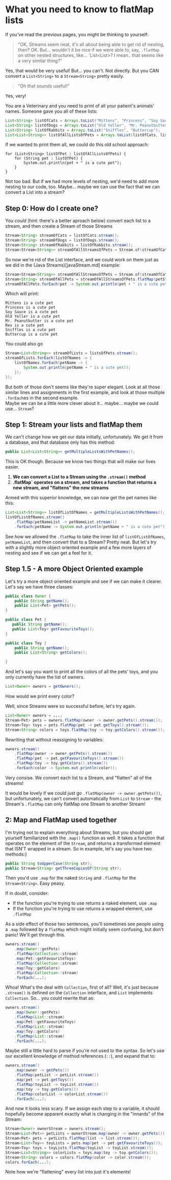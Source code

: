 # What you need to know to flatMap lists

If you've read the previous pages, you might be thinking to yourself:

> "OK, Streams seem neat, it's all about being able to get rid of nesting, then? OK. But... wouldn't it be nice if we were able to, say, `.flatMap` on other nested structures, like... `List<List<String>>? I mean.. that seems like a very similar thing?"

Yes, that would be very useful! But... you can't. Not directly. But you CAN convert a `List<String>` to a `Stream<String>`
pretty easily. 

> "Oh that sounds useful!"

Yes, very!

You are a Veterinary and you need to print of all your patient's animals' names. Someone gave you all of these lists:
```Java
List<String> listOfCats = Arrays.toList("Mittens", "Princess", "Soy Sauce");
List<String> listOfDogs = Arrays.toList("Old Yeller", "Mr. Peanutbutter", "Rex");
List<String> listOfRabbits = Arrays.toList("Sniffles", "Buttercup");
List<List<String>> listOfAllListsOfPets = Arrays.toList(listOfCats, listOfDogs, listOfRabbits);
```

If we wanted to print them all, we could do this old school approach:

```
for (List<String> listOfPet : listOfAllListsOfPets) {
    for (String pet : listOfPet) {
        System.out.println(pet + " is a cute pet");
    }
}
```
Not too bad. But if we had more levels of nesting, we'd need to add more nesting to our code, too. 
Maybe... maybe we can use the fact that we can convert a List into a stream?


## Step 0: How do I create one?

You _could_ (hint: there's a better aproach below) convert each list to a stream, and then create a Stream of those Streams
```Java
Stream<String> streamOfCats = listOfCats.stream();
Stream<String> streamOfDogs = listOfDogs.stream();
Stream<String> streamOfRabbits = listOfRabbits.stream();
Stream<Stream<String>> streamOfAllStreamsOfPets = Stream.of(streamOfCats, streamOfDogs, streamOfRabbits);
```

So now we're rid of the List interface, and we could work on them just as we did in the (Java Streams)[javaStream.md] example:
```Java
Stream<Stream<String>> streamOfAllStreamsOfPets = Stream.of(streamOfCats, streamOfDogs, streamOfRabbits);
Stream<String> streamOfAllPets = streamOfAllStreamsOfPets.flatMap(petStream -> petStream);
streamOfAllPets.forEach(pet -> System.out.println(pet + " is a cute pet"));
```
Which will print:

```
Mittens is a cute pet
Princess is a cute pet
Soy Sauce is a cute pet
Old Yeller is a cute pet
Mr. Peanutbutter is a cute pet
Rex is a cute pet
Sniffles is a cute pet
Buttercup is a cute pet
```

You could also go
```Java
Stream<List<String>> streamOfLists = listsOfPets.stream();
streamOfLists.forEach(listOfNames -> {
    listOfNames.forEach(petName -> {
        System.out.println(petName + " is a cute pet));
    });
});
```

But both of those don't seems like they're super elegant. Look at all those similar lines and assignments in the first example, and look at those multiple `.forEach`es in the second example.  
Maybe we can be a little more clever about it... maybe... maybe we could use... `Stream`?

## Step 1: Stream your lists and flatMap them
We can't change how we get our data initially, unfortunately. We get it from a database, and that database only has this method:

```Java
public List<List<String>> getMultipleListsWithPetNames();
```

This is OK though. Because we know two things that will make our lives easier.
1) **We can convert a List to a Stream using the `.stream()` method**
2) **.flatMap` operates on a stream, and takes a function that returns a new stream, and "flattens" the new streams**

Armed with this superior knowledge, we can now get the pet names like this:

```Java
List<List<String>> listOfListOfNames = getMultipleListsWithPetNames();
listOfListOfNames.stream()
    .flatMap(petNameList -> petNameList.stream())
    .forEach(petName -> System.out.println(petName + " is a cute pet"));

```
See how we allowed the `.flatMap` to take the inner list of `listOfListOfNames`, `petNameList`, and then convert that to a Stream? Pretty neat. But let's try with a slightly more object oriented example and a few more layers of nesting and see if we can get a feel for it.


## Step 1.5 - A more Object Oriented example
Let's try a more object oriented example and see if we can make it clearer.  Let's say we have three classes:

```Java
public class Owner {
    public String getName();
    public List<Pet> getPets();
}

public class Pet {
   public String getName();
   public List<Toy> getFavouriteToys();
}

public class Toy {
    public String getName();
    public List<String> getColors();

}

```
And let's say you want to print all the colors of all the pets' toys, and you only currently have the list of owners.

```Java
List<Owner> owners = getOwners();
```

How would we print every color? 

Well, since Streams were so successful before, let's try again.

```Java
List<Owner> owners = ...;
Stream<Pet> pets = owners.flatMap(owner -> owner.getPets().stream());
Stream<Toy> toys = pets.flatMap(pet -> pet.getToys().stream());
Stream<String> colors = toys.flatMap(toy -> toy.getColors().stream());

```

Rewriting that without reassigning to variables:
```Java
owners.stream()
    .flatMap(owner -> owner.getPets().stream())
    .flatMap(pet -> pet.getFavouriteToys().stream())
    .flatMap(toy -> toy.getColors().stream())
    .forEach(color -> System.out.println(color));
```

Very consise. We convert each list to a Stream, and "flatten" all of the streams!

It would be lovely if we could just go `.flatMap(owner -> owner.getPets())`, but unfortunately, we can't convert automatically
from `List` to `Stream` - the Stream's `.flatMap` can only flatMap one Stream to another Stream!

## 2: Map and FlatMap used together
I'm trying not to explain everything about Streams, but you should get yourself familiarized with the `.map()` function as well. It takes a function that operates on the element of the `Stream`, and returns a transformed element that ISN'T wrapped in a stream. So in example, let's say you have two methods:}

```Java
public String toUpperCase(String str);
public Stream<String> getThreeCopiesOf(String str);
```
Then you'd use `.map` for the naked `String` and `.flatMap` for the `Stream<String>`. Easy peasy.

If in doubt, consider:  
* If the function you're trying to use returns a naked element, use `.map`
* If the function you're trying to use returns a wrapped element, use `.flatMap`

As a side effect of those two sentences, you'll sometimes see people using a `.map` followed by a `flatMap` which might initially seem confusing, but don't panic! We'll get through this.

```Java
owners.stream()
    .map(Owner::getPets)
    .flatMap(Collection::stream)
    .map(Pet::getFavouriteToys)
    .flatMap(Collection::stream)
    .map(Toy::getColors)
    .flatMap(Collection::stream)
    .forEach(...);
```
Whoa! What's the deal with `Collection`, first of all? Well, it's just because `.stream()` is defined on the `Collection` interface, and `List` implements `Collection`. So... you could rewrite that as:

```Java
owners.stream()
    .map(Owner::getPets)
    .flatMap(List::stream)
    .map(Pet::getFavouriteToys)
    .flatMap(List::stream)
    .map(Toy::getColors)
    .flatMap(List::stream)
    .forEach(...);
```
Maybe still a little hard to parse if you're not used to the syntax. So let's use our excellent knowledge of method references (`::`), and expand that to:

```Java
owners.stream()
    .map(owner -> getPets())
    .flatMap(petList -> petList.stream())
    .map(pet -> pet.getToys())
    .flatMap(toyList -> toyList.stream())
    .map(toy -> toy.getColors())
    .flatMap(colorList -> colorList.stream())
    .forEach(...);
```
And now it looks less scary. If we assign each step to a variable, it should hopefully become apparent exactly what
is changing in the "innards" of the Stream:

```Java
Stream<Owner> ownerStream = owners.stream();
Stream<List<Pet>> petLists = ownerStream.map(owner -> owner.getPets());
Stream<Pet> pets = petLists.flatMap(list -> list.stream());
Stream<List<Toy>> toyLists = pets.map(pet -> pet.getFavouriteToys());
Stream<Toy> toys = toyLists.flatMap(toyList -> toyList.stream());
Stream<List<String>> colorLists = toys.map(toy -> toy.getColors());
Stream<String> colors = colors.flatMap(color -> color.stream());
colors.forEach(...);
```

Note how we're "flattening" every list into just it's elements!

